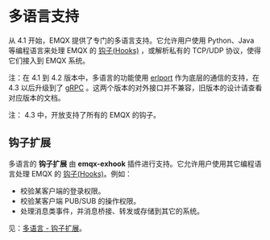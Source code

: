 # 多语言支持

从 4.1 开始，EMQX 提供了专门的多语言支持。它允许用户使用 Python、Java 等编程语言来处理 EMQX 的 [钩子(Hooks)](./hooks.md) ，或解析私有的 TCP/UDP 协议，使得它们接入到 EMQX 系统。

注：在 4.1 到 4.2 版本中，多语言的功能使用 [erlport](https://github.com/emqx/erlport) 作为底层的通信的支持，在 4.3 以后升级到了 [gRPC](https://grpc.io) 。这两个版本的对外接口并不兼容，旧版本的设计请查看对应版本的文档。

注： 4.3 中，开放支持了所有的 EMQX 的钩子。


## 钩子扩展

多语言的 **钩子扩展** 由 **emqx-exhook** 插件进行支持。它允许用户使用其它编程语言处理 EMQX 的 [钩子(Hooks)](./hooks.md)。例如：

- 校验某客户端的登录权限。
- 校验某客户端 PUB/SUB 的操作权限。
- 处理消息类事件，并消息桥接、转发或存储到其它的系统。

见：[多语言 - 钩子扩展](./lang-exhook.md)。

<!-- ## 协议接入 -->

<!-- 多语言的 **协议接入** 处理由 **emqx-exproto**  插件进行支持。它允许用户使用其它的编程语言实现私有的，自定义的协议接入。例如： -->

<!-- - 可接收基于 TCP/UDP/TLS/DTLS 及 PSK 的终端连接。 -->
<!-- - 允许 Python、Java 代码侧订阅主题，或发布消息到 EMQX 系统。 -->

<!-- 见：[多语言 - 协议接入](lang-exproto.md)。 -->

<!-- ## 历史性遗留 -->

<!-- 在 EMQX 4.1 之前，仅包含对 Lua 的支持，它由 `emqx-lua-hook`  实现。该插件仅支持对系统钩子的处理，不支持协议接入的处理。 -->

<!-- 见：[多语言 - Lua](lang-lua.md)。 -->